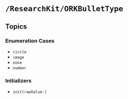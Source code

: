 # ``/ResearchKit/ORKBulletType``

<!-- The content below this line is auto-generated and is redundant. You should either incorporate it into your content above this line or delete it. -->

## Topics

### Enumeration Cases

- ``circle``
- ``image``
- ``none``
- ``number``

### Initializers

- ``init(rawValue:)``